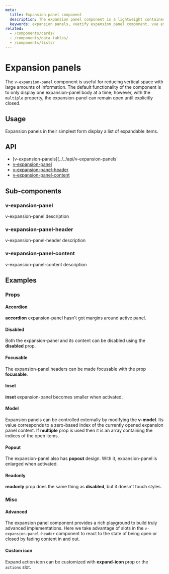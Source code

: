 ```yaml
---
meta:
  title: Expansion panel component
  description: The expansion panel component is a lightweight container that hides information behind expandable and contractable containers.
  keywords: expansion panels, vuetify expansion panel component, vue expansion panel component
related:
  - /components/cards/
  - /components/data-tables/
  - /components/lists/
---
```


# Expansion panels

The `v-expansion-panel` component is useful for reducing vertical space with large amounts of information. The default functionality of the component is to only display one expansion-panel body at a time; however, with the `multiple` property, the expansion-panel can remain open until explicitly closed.

<entry-ad />

## Usage

Expansion panels in their simplest form display a list of expandable items.

<example file="v-expansion-panels/usage" />

## API

- [v-expansion-panels](../../api/v-expansion-panels'
- [v-expansion-panel](../../api/v-expansion-panel)
- [v-expansion-panel-header](../../api/v-expansion-panel-header)
- [v-expansion-panel-content](../../api/v-expansion-panel-content)

## Sub-components

### v-expansion-panel

v-expansion-panel description

### v-expansion-panel-header

v-expansion-panel-header description

### v-expansion-panel-content

v-expansion-panel-content description

## Examples

### Props

#### Accordion

**accordion** expansion-panel hasn't got margins around active panel.

<example file="v-expansion-panels/prop-accordion" />

#### Disabled

Both the expansion-panel and its content can be disabled using the **disabled** prop.

<example file="v-expansion-panels/prop-disabled" />

#### Focusable

The expansion-panel headers can be made focusable with the prop **focusable**.

<example file="v-expansion-panels/prop-focusable" />

#### Inset

**inset** expansion-panel becomes smaller when activated.

<example file="v-expansion-panels/prop-inset" />

#### Model

Expansion panels can be controlled externally by modifying the **v-model**. Its value corresponds to a zero-based index of the currently opened expansion panel content.
If **multiple** prop is used then it is an array containing the indices of the open items.

<example file="v-expansion-panels/prop-model" />

#### Popout

The expansion-panel also has **popout** design. With it, expansion-panel is enlarged when activated.

<example file="v-expansion-panels/prop-popout" />

#### Readonly

**readonly** prop does the same thing as **disabled**, but it doesn't touch styles.

<example file="v-expansion-panels/prop-readonly" />

### Misc

#### Advanced

The expansion panel component provides a rich playground to build truly advanced implementations. Here we take advantage of slots in the `v-expansion-panel-header` component to react to the state of being open or closed by fading content in and out.

<example file="v-expansion-panels/misc-advanced" />

#### Custom icon

Expand action icon can be customized with **expand-icon** prop or the `actions` slot.

<example file="v-expansion-panels/misc-custom-icons" />

<backmatter />
